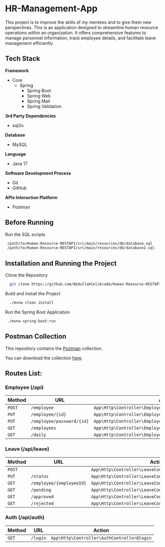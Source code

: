 
# HR-Management-App

This project is to improve the skills of my mentees and to give them new perspectives. This is an application designed to streamline human resource operations within an organization. It offers comprehensive features to manage personnel information, track employee details, and facilitate leave management efficiently

## Tech Stack
**Framework**
* Core
    * Spring 
        * Spring Boot
        * Spring Web
        * Spring Mail
        * Spring Validation


**3rd Party Dependencies**
* sql2o


**Database**
* MySQL


**Language**
* Java 17


**Software Development Process**
* Git
* GitHub


**APIs Interaction Platform**
* Postman

## Before Running 
Run the SQL scripts
```bash
 /path/to/Human-Resource-RESTAPI/src/main/resources/db/database.sql
 /path/to/Human-Resource-RESTAPI/src/main/resources/db/database2.sql
```
## Installation and Running the Project

Clone the Repository

```bash
  git clone https://github.com/AbdullahCelikcode/Human-Resource-RESTAPI
```

Build and Install the Project

```bash
  ./mvnw clean install
```



Run the Spring Boot Application

```bash
 ./mvnw spring-boot:run
```

## Postman Collection

This repository contains the [Postman](https://www.postman.com/) collection.

You can download the collection [here](https://github.com/AbdullahCelikcode/Human-Resource-RESTAPI/files/13756307/HR.Management.postman_collection.zip).

## Routes List:

### Employee (/api)

| Method     | URL                               | Action                                                      |
|------------|-----------------------------------|-------------------------------------------------------------|
| `POST`     | `/employee`                       | `App\Http\Controller\EmployeeController@createEmployee`     |
| `PUT`      | `/employee/{id}`                  | `App\Http\Controller\EmployeeController@updateEmployee`     |
| `PUT`      | `/employee/password/{id}`         | `App\Http\Controller\EmployeeController@updatePassword`     |
| `GET`      | `/employees`                      | `App\Http\Controller\EmployeeController@getEmployees`       |
| `GET`      | `/daily`                          | `App\Http\Controller\EmployeeController@getEmployeesOnLeave`|


### Leave (/api/leave)

| Method     | URL                               | Action                                                      |
|------------|-----------------------------------|-------------------------------------------------------------|
| `POST`     |                                   | `App\Http\Controller\LeaveController@createLeave`           |
| `PUT`      | `/status`                         | `App\Http\Controller\LeaveController@updateStatus`          |
| `GET`      | `/employee/{employeeId}`          | `App\Http\Controller\LeaveController@getLeaves`             |
| `GET`      | `/pending`                        | `App\Http\Controller\LeaveController@getPendingLeaves`      |
| `GET`      | `/approved`                        | `App\Http\Controller\LeaveController@getApprovedLeaves`    |
| `GET`      | `/rejected`                        | `App\Http\Controller\LeaveController@getRejectedLeaves`    |   

### Auth (/api/auth)

| Method     | URL                               | Action                                                      |
|------------|-----------------------------------|-------------------------------------------------------------|
| `GET`      | `/login`                          | `App\Http\Controller\AuthController@login`                  |

  
